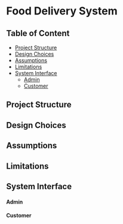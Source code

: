 <h1>Food Delivery System</h1>

## Table of Content
- [Project Structure](#project-structure)
- [Design Choices](#design-choices)
- [Assumptions](#assumptions)
- [Limitations](#limitations)
- [System Interface](#system-interface)
   - [Admin](#admin)
   - [Customer](#customer)

<h2>Project Structure</h2>

<h2>Design Choices</h2>

<h2>Assumptions</h2>

<h2>Limitations</h2>

<h2>System Interface</h2>

#### Admin

#### Customer
